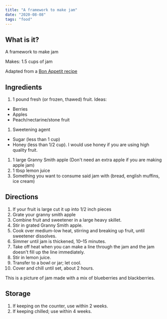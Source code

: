 ```yaml
---
title: "A framework to make jam"
date: "2020-08-08"
tags: "food"
---
```


## What is it?
A framework to make jam

Makes: 1.5 cups of jam

Adapted from a [Bon Appetit recipe](https://www.bonappetit.com/recipe/strawberry-jam)

## Ingredients
1. 1 pound fresh (or frozen, thawed) fruit. Ideas:
  - Berries
  - Apples
  - Peach/nectarine/stone fruit
1. Sweetening agent
  - Sugar (less than 1 cup)
  - Honey (less than 1/2 cup). I would use honey if you are using high quality fruit. 
1. 1 large Granny Smith apple (Don't need an extra apple if you are making apple jam)
1. 1 tbsp lemon juice
1. Something you want to consume said jam with (bread, english muffins, ice cream)

## Directions
1. If your fruit is large cut it up into 1/2 inch pieces
1. Grate your granny smith apple
1. Combine fruit and sweetener in a large heavy skillet. 
1. Stir in grated Granny Smith apple. 
1. Cook over medium-low heat, stirring and breaking up fruit, until sweetener dissolves. 
1. Simmer until jam is thickened, 10–15 minutes. 
1. Take off heat when you can make a line through the jam and the jam doesn't fill up the line immediately.
1. Stir in lemon juice.
1. Transfer to a bowl or jar; let cool. 
1. Cover and chill until set, about 2 hours. 

This is a picture of jam made with a mix of blueberries and blackberries.

<amp-img src="/jam.jpg"
    width="3024"
    height="4032"  
    layout="intrinsic">
</amp-img>

## Storage
1. If keeping on the counter, use within 2 weeks.
1. If keeping chilled; use within 4 weeks.